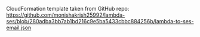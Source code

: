 CloudFormation template taken from GitHub repo:
https://github.com/monishakrish25992/lambda-ses/blob/280adba3bb7ab1bd216c9e5ba5433cbbc884256b/lambda-to-ses-email.json
